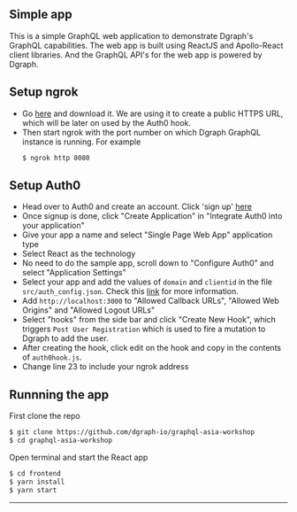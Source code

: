 ## Simple app
This is a simple GraphQL web application to demonstrate Dgraph's GraphQL capabilities.
The web app is built using ReactJS and Apollo-React client libraries.
And the GraphQL API's for the web app is powered by Dgraph.

## Setup ngrok
- Go [here](https://ngrok.com/download) and download it. We are using it to create a public HTTPS URL, which will be later on used by the Auth0 hook.  
- Then start ngrok with the port number on which Dgraph GraphQL instance is running. For example
  ```sh
  $ ngrok http 8080
  ```

## Setup Auth0
- Head over to Auth0 and create an account.  Click 'sign up' [here](https://auth0.com/)
- Once signup is done, click "Create Application" in "Integrate Auth0 into your application"
- Give your app a name and select "Single Page Web App" application type
- Select React as the technology
- No need to do the sample app, scroll down to "Configure Auth0" and select "Application Settings"
- Select your app and add the values of `domain` and `clientid` in the file `src/auth_config.json`. Check this [link](https://auth0.com/docs/quickstart/spa/react/01-login#configure-auth0) for more information.
- Add `http://localhost:3000` to "Allowed Callback URLs", "Allowed Web Origins" and "Allowed Logout URLs"
- Select "hooks" from the side bar and click "Create New Hook", which triggers `Post User Registration` which is used to fire a mutation to Dgraph to add the user. 
- After creating the hook, click edit on the hook and copy in the contents of `auth0hook.js`.
- Change line 23 to include your ngrok address


## Runnning the app 

First clone the repo
```sh
$ git clone https://github.com/dgraph-io/graphql-asia-workshop
$ cd graphql-asia-workshop
```

Open terminal and start the React app
```sh
$ cd frontend
$ yarn install
$ yarn start
```
---